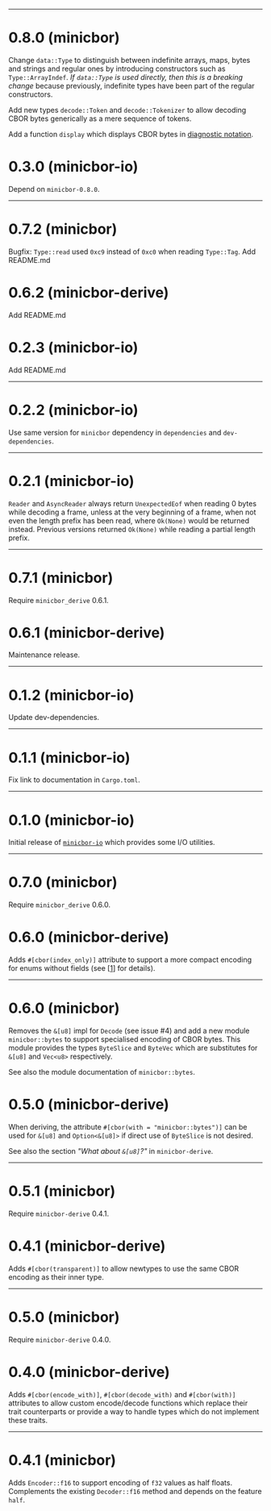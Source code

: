 ------------------------------------------------------------------------------------------
# 0.8.0 (minicbor)

Change `data::Type` to distinguish between indefinite arrays, maps, bytes and strings
and regular ones by introducing constructors such as `Type::ArrayIndef`.
*If `data::Type` is used directly, then this is a breaking change* because previously,
indefinite types have been part of the regular constructors.

Add new types `decode::Token` and `decode::Tokenizer` to allow decoding CBOR bytes
generically as a mere sequence of tokens.

Add a function `display` which displays CBOR bytes in [diagnostic notation][1].

# 0.3.0 (minicbor-io)

Depend on `minicbor-0.8.0`.

[1]: https://www.rfc-editor.org/rfc/rfc8949.html#section-8

------------------------------------------------------------------------------------------
# 0.7.2 (minicbor)

Bugfix: `Type::read` used `0xc9` instead of `0xc0` when reading `Type::Tag`.
Add README.md

# 0.6.2 (minicbor-derive)

Add README.md

# 0.2.3 (minicbor-io)

Add README.md

------------------------------------------------------------------------------------------
# 0.2.2 (minicbor-io)

Use same version for `minicbor` dependency in `dependencies` and
`dev-dependencies`.

------------------------------------------------------------------------------------------
# 0.2.1 (minicbor-io)

`Reader` and `AsyncReader` always return `UnexpectedEof` when reading 0 bytes
while decoding a frame, unless at the very beginning of a frame, when not
even the length prefix has been read, where `Ok(None)` would be returned
instead. Previous versions returned `Ok(None)` while reading a partial length
prefix.

------------------------------------------------------------------------------------------
# 0.7.1 (minicbor)

Require `minicbor_derive` 0.6.1.

# 0.6.1 (minicbor-derive)

Maintenance release.

------------------------------------------------------------------------------------------
# 0.1.2 (minicbor-io)

Update dev-dependencies.

------------------------------------------------------------------------------------------
# 0.1.1 (minicbor-io)

Fix link to documentation in `Cargo.toml`.

------------------------------------------------------------------------------------------
# 0.1.0 (minicbor-io)

Initial release of [`minicbor-io`][2] which provides some I/O utilities.

[2]: https://twittner.gitlab.io/minicbor/minicbor_io/index.html

------------------------------------------------------------------------------------------
# 0.7.0 (minicbor)

Require `minicbor_derive` 0.6.0.

# 0.6.0 (minicbor-derive)

Adds `#[cbor(index_only)]` attribute to support a more compact encoding for
enums without fields (see [[1]] for details).

[1]: https://twittner.gitlab.io/minicbor/minicbor_derive/index.html#index_only

------------------------------------------------------------------------------------------
# 0.6.0 (minicbor)

Removes the `&[u8]` impl for `Decode` (see issue #4) and add a new module
`minicbor::bytes` to support specialised encoding of CBOR bytes. This
module provides the types `ByteSlice` and `ByteVec` which are substitutes
for `&[u8]` and `Vec<u8>` respectively.

See also the module documentation of `minicbor::bytes`.

# 0.5.0 (minicbor-derive)

When deriving, the attribute `#[cbor(with = "minicbor::bytes")]` can be used
for `&[u8]` and `Option<&[u8]>` if direct use of `ByteSlice` is not desired.

See also the section *"What about `&[u8]`?"* in `minicbor-derive`.

------------------------------------------------------------------------------------------
# 0.5.1 (minicbor)

Require `minicbor-derive` 0.4.1.

# 0.4.1 (minicbor-derive)

Adds `#[cbor(transparent)]` to allow newtypes to use the same CBOR encoding as
their inner type.

------------------------------------------------------------------------------------------
# 0.5.0 (minicbor)

Require `minicbor-derive` 0.4.0.

# 0.4.0 (minicbor-derive)

Adds `#[cbor(encode_with)]`, `#[cbor(decode_with)` and `#[cbor(with)]` attributes
to allow custom encode/decode functions which replace their trait counterparts or
provide a way to handle types which do not implement these traits.

------------------------------------------------------------------------------------------
# 0.4.1 (minicbor)

Adds `Encoder::f16` to support encoding of `f32` values as half floats.
Complements the existing `Decoder::f16` method and depends on the feature `half`.

